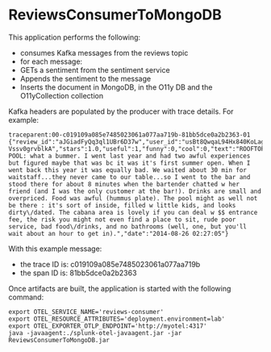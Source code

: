 # ReviewsConsumerToMongoDB

This application performs the following:
- consumes Kafka messages from the reviews topic
- for each message:
-   GETs a sentiment from the sentiment service
-   Appends the sentiment to the message
-   Inserts the document in MongoDB, in the O11y DB and the O11yCollection collection

Kafka headers are populated by the producer with trace details. For example:
```
traceparent:00-c019109a085e7485023061a077aa719b-81bb5dce0a2b2363-01	{"review_id":"aJGiadFyQq3ql1UBr6D37w","user_id":"usBt8QwqaL94Hx840KoLag","business_id":"Zdvnu_d4s-Vssv0grvblkA","stars":1.0,"useful":1,"funny":0,"cool":0,"text":"ROOFTOP POOL: what a bummer. I went last year and had two awful experiences but figured maybe that was bc it was it's first summer open. When I went back this year it was equally bad. We waited about 30 min for waitstaff...they never came to our table...so I went to the bar and stood there for about 8 minutes when the bartender chatted w her friend (and I was the only customer at the bar!). Drinks are small and overpriced. Food was awful (hummus plate). The pool might as well not be there : it's sort of inside, filled w little kids, and looks dirty\/dated. The cabana area is lovely if you can deal w $$ entrance fee, the risk you might not even find a place to sit, rude poor service, bad food\/drinks, and no bathrooms (well, one, but you'll wait about an hour to get in).","date":"2014-08-26 02:27:05"}
```
With this example message:
- the trace ID is: c019109a085e7485023061a077aa719b
- the span  ID is: 81bb5dce0a2b2363

Once artifacts are built, the application is started with the following command:

```
export OTEL_SERVICE_NAME='reviews-consumer'
export OTEL_RESOURCE_ATTRIBUTES='deployment.environment=lab'
export OTEL_EXPORTER_OTLP_ENDPOINT='http://myotel:4317'
java -javaagent:./splunk-otel-javaagent.jar -jar ReviewsConsumerToMongoDB.jar
```

